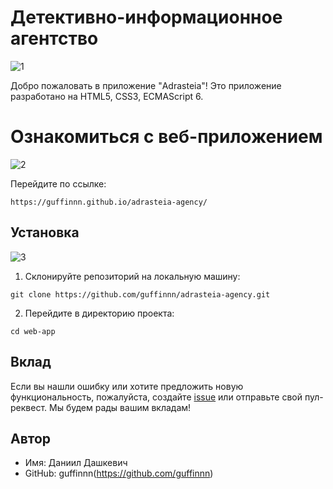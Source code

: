# Детективно-информационное агентство

![1](https://github.com/guffinnn/adrasteia-agency/assets/119128764/f05d8111-e31b-4b93-aec2-ecd645d31071)

Добро пожаловать в приложение "Adrasteia"! Это приложение разработано на HTML5, CSS3, ECMAScript 6.

# Ознакомиться с веб-приложением

![2](https://github.com/guffinnn/adrasteia-agency/assets/119128764/26cb0db8-5b8f-4a79-9356-8d54e1872728)

Перейдите по ссылке:

```
https://guffinnn.github.io/adrasteia-agency/
```

## Установка

![3](https://github.com/guffinnn/adrasteia-agency/assets/119128764/b7d36c62-7b50-4d92-8b78-0ee53cf4f538)

1. Склонируйте репозиторий на локальную машину:

```
git clone https://github.com/guffinnn/adrasteia-agency.git
```

2. Перейдите в директорию проекта:

```
cd web-app
```

## Вклад

Если вы нашли ошибку или хотите предложить новую функциональность, пожалуйста, создайте [issue](https://github.com/guffinnn/adrasteia-agency/issues) или отправьте свой пул-реквест. Мы будем рады вашим вкладам!

## Автор

- Имя: Даниил Дашкевич
- GitHub: guffinnn(https://github.com/guffinnn)

